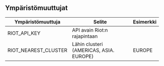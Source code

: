 ## Ympäristömuuttujat

| Ympäristömuuttuja    | Selite                                  | Esimerkki |
|----------------------|-----------------------------------------|-----------|
| RIOT_API_KEY         | API avain Riot:n rajapintaan            |           |
| RIOT_NEAREST_CLUSTER | Lähin clusteri (AMERICAS, ASIA. EUROPE) | EUROPE    |
